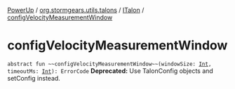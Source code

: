 [PowerUp](../../index.md) / [org.stormgears.utils.talons](../index.md) / [ITalon](index.md) / [configVelocityMeasurementWindow](./config-velocity-measurement-window.md)

# configVelocityMeasurementWindow

`abstract fun ~~configVelocityMeasurementWindow~~(windowSize: `[`Int`](https://kotlinlang.org/api/latest/jvm/stdlib/kotlin/-int/index.html)`, timeoutMs: `[`Int`](https://kotlinlang.org/api/latest/jvm/stdlib/kotlin/-int/index.html)`): ErrorCode`
**Deprecated:** Use TalonConfig objects and setConfig instead.

